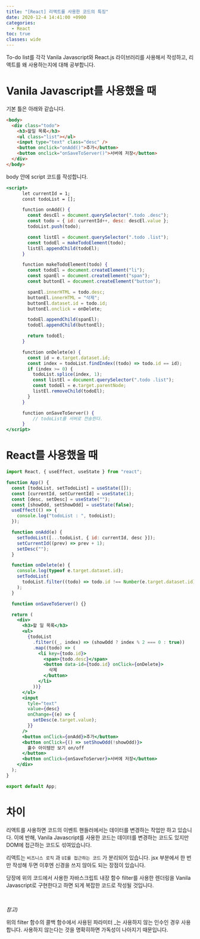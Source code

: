 ```yaml
---
title: "[React] 리액트를 사용한 코드의 특징"
date: 2020-12-4 14:41:00 +0900
categories:
  - React
toc: true
classes: wide
---
```


To-do list를 각각 Vanila Javascript와 React.js 라이브러리를 사용해서 작성하고, 리액트를 왜 사용하는지에 대해 공부합니다.

# Vanila Javascript를 사용했을 때

기본 틀은 아래와 같습니다.

```html
<body>
  <div class="todo">
    <h3>할일 목록</h3>
    <ul class="list"></ul>
    <input type="text" class="desc" />
    <button onclick="onAdd()">추가</button>
    <button onclick="onSaveToServer()">서버에 저장</button>
  </div>
</body>
```

body 안에 script 코드를 작성합니다.

```jsx
<script>
      let currentId = 1;
      const todoList = [];

      function onAdd() {
        const descEl = document.querySelector(".todo .desc");
        const todo = { id: currentId++, desc: descEl.value };
        todoList.push(todo);

        const listEl = document.querySelector(".todo .list");
        const todoEl = makeTodoElement(todo);
        listEl.appendChild(todoEl);
      }

      function makeTodoElement(todo) {
        const todoEl = document.createElement("li");
        const spanEl = document.createElement("span");
        const buttonEl = document.createElement("button");

        spanEl.innerHTML = todo.desc;
        buttonEl.innerHTML = "삭제";
        buttonEl.dataset.id = todo.id;
        buttonEl.onclick = onDelete;

        todoEl.appendChild(spanEl);
        todoEl.appendChild(buttonEl);

        return todoEl;
      }

      function onDelete(e) {
        const id = e.target.dataset.id;
        const index = todoList.findIndex((todo) => todo.id == id);
        if (index >= 0) {
          todoList.splice(index, 1);
          const listEl = document.querySelector(".todo .list");
          const todoEl = e.target.parentNode;
          listEl.removeChild(todoEl);
        }
      }

      function onSaveToServer() {
          // todoList를 서버로 전송한다.
      }
</script>
```

# React를 사용했을 때

```jsx
import React, { useEffect, useState } from "react";

function App() {
  const [todoList, setTodoList] = useState([]);
  const [currentId, setCurrentId] = useState(1);
  const [desc, setDesc] = useState("");
  const [showOdd, setShowOdd] = useState(false);
  useEffect(() => {
    console.log("todoList : ", todoList);
  });

  function onAdd(e) {
    setTodoList([...todoList, { id: currentId, desc }]);
    setCurrentId((prev) => prev + 1);
    setDesc("");
  }

  function onDelete(e) {
    console.log(typeof e.target.dataset.id);
    setTodoList(
      todoList.filter((todo) => todo.id !== Number(e.target.dataset.id))
    );
  }

  function onSaveToServer() {}

  return (
    <div>
      <h3>할 일 목록</h3>
      <ul>
        {todoList
          .filter((_, index) => (showOdd ? index % 2 === 0 : true))
          .map((todo) => (
            <li key={todo.id}>
              <span>{todo.desc}</span>
              <button data-id={todo.id} onClick={onDelete}>
                삭제
              </button>
            </li>
          ))}
      </ul>
      <input
        tyle="text"
        value={desc}
        onChange={(e) => {
          setDesc(e.target.value);
        }}
      />
      <button onClick={onAdd}>추가</button>
      <button onClick={() => setShowOdd(!showOdd)}>
        홀수 아이템만 보기 on/off
      </button>
      <button onClick={onSaveToServer}>서버에 저장</button>
    </div>
  );
}

export default App;
```

# 차이

리액트를 사용하면 코드의 이벤트 핸들러에서는 데이터를 변경하는 작업만 하고 있습니다. 이에 반해, Vanila Javascript를 사용한 코드는 데이터를 변경하는 코드도 있지만 DOM에 접근하는 코드도 섞여있습니다.

리액트는 `비즈니스 로직` 과 `UI를 접근하는 코드` 가 분리되어 있습니다. jsx 부분에서 한 번만 작성해 두면 이후엔 신경을 쓰지 않아도 되는 장점이 있습니다.

당장에 위의 코드에서 사용한 자바스크립트 내장 함수 filter를 사용한 렌더링을 Vanila Javascript로 구현한다고 하면 되게 복잡한 코드로 작성될 것입니다.

<br>

_참고)_

위의 filter 함수의 콜백 함수에서 사용된 파라미터 _는 사용하지 않는 인수인 경우 사용합니다. 사용하지 않는다는 것을 명확히하면 가독성이 나아지기 때문입니다.
